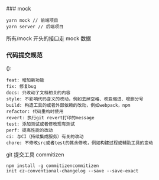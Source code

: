 ### mock

```
yarn mock // 前端项目
yarn server // 后端项目
```

所有/mock 开头的接口走 mock 数据

### 代码提交规范

<type>(<scope>): <subject>

```
feat: 增加新功能
fix: 修复bug
docs: 只改动了文档相关的内容
style: 不影响代码含义的改动，例如去掉空格、改变缩进、增删分号
build: 构造工具的或者外部依赖的改动，例如webpack，npm
refactor: 代码重构时使用
revert: 执行git revert打印的message
test: 添加测试或者修改现有测试
perf: 提高性能的改动
ci: 与CI（持续集成服务）有关的改动
chore: 不修改src或者test的其余修改，例如构建过程或辅助工具的变动
```

git 提交工具 commitizen

```
npm install -g commitizencommitizen
init cz-conventional-changelog --save --save-exact
```
